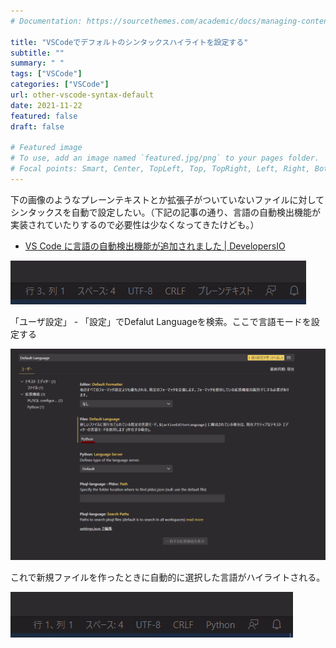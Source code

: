 ```yaml
---
# Documentation: https://sourcethemes.com/academic/docs/managing-content/

title: "VSCodeでデフォルトのシンタックスハイライトを設定する"
subtitle: ""
summary: " "
tags: ["VSCode"]
categories: ["VSCode"]
url: other-vscode-syntax-default
date: 2021-11-22
featured: false
draft: false

# Featured image
# To use, add an image named `featured.jpg/png` to your pages folder.
# Focal points: Smart, Center, TopLeft, Top, TopRight, Left, Right, BottomLeft, Bottom, Bott
---
```




下の画像のようなプレーンテキストとか拡張子がついていないファイルに対してシンタックスを自動で設定したい。（下記の記事の通り、言語の自動検出機能が実装されていたりするので必要性は少なくなってきたけども。）

- [VS Code に言語の自動検出機能が追加されました \| DevelopersIO](https://dev.classmethod.jp/articles/vscode-automatic-language-detection/)

![image-20211109115640510](image-20211109115640510.png)

「ユーザ設定」 - 「設定」でDefalut Languageを検索。ここで言語モードを設定する

![image-20211109115655252](image-20211109115655252.png)

これで新規ファイルを作ったときに自動的に選択した言語がハイライトされる。

![image-20211109115708976](image-20211109115708976.png)